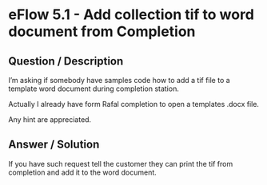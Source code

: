 # **eFlow 5.1 - Add collection tif to word document from Completion** #

## **Question / Description** ##

I’m asking if somebody have samples code how to add a tif file to a template word document during completion station.

Actually I already have form Rafal completion to open a templates .docx file.

Any hint are appreciated.



## **Answer / Solution** ##

If you have such request tell the customer they can print the tif from completion and add it to the word document.


